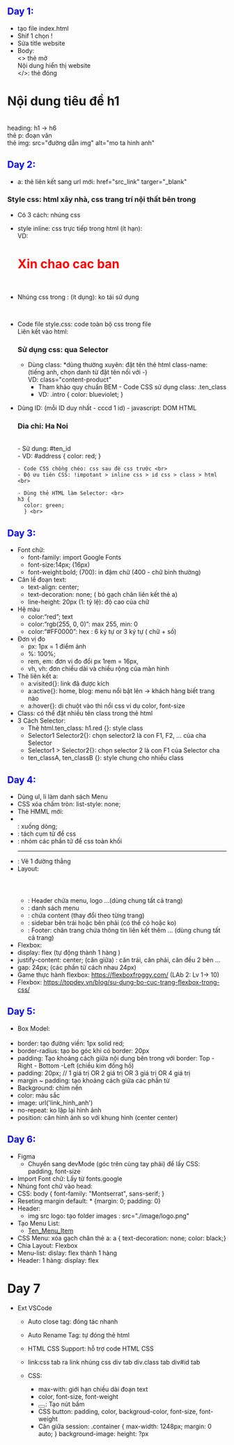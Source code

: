 ## Day 1:

- tạo file index.html <br>
- Shif 1 chọn ! <br>
- Sửa title website <br>
- Body: <br>
<> thẻ mở <br>
Nội dung hiển thị website <br>
</>: thẻ đóng <br>
<h1>Nội dung tiêu đề h1</h1> <br>
heading: h1 -> h6 <br>
thẻ p: đoạn văn <br>
thẻ img: src="đường dẫn img" alt="mo ta hinh anh" <br>

## Day 2:

- a: thẻ liên kết sang url mới: href="src_link" targer="\_blank" <br>

### Style css: html xây nhà, css trang trí nội thất bên trong <br>

- Có 3 cách: nhúng css <br>
- style inline: css trực tiếp trong html (ít hạn): <br> VD: <h1 style="color: red">Xin chao cac ban</h1> <br>
- Nhúng css trong <head></head>: (ít dụng): ko tái sử dụng <br>
  <style>
       h2 {
         color: blue;
       }
     </style>
     <br>
- Code file style.css: code toàn bộ css trong file <br>
  Liên kết vào html: <link href="./style.css" rel="stylesheet" /> <br>

  ### Sử dụng css: qua Selector <br>

  - Dùng class: \*dùng thường xuyên: đặt tên thẻ html class-name: <br>
    (tiếng anh, chọn danh từ đặt tên nối với -) <br>
    VD: class="content-product" <br>
    - Tham khảo quy chuẩn BEM - Code CSS sử dụng class: .ten_class <br>
    - VD: .intro {
      color: blueviolet;
      }

- Dùng ID: (mỗi ID duy nhất - cccd 1 id) - javascript: DOM HTML <br>
  <h3 id="address">Dia chi: Ha Noi</h3> <br>
    - Sử dung: #ten_id <br>
    - VD: #address {
      color: red;
      } <br>

      - Code CSS chồng chéo: css sau đè css trước <br>
      - Độ ưu tiên CSS: !impotant > inline css > id css > class > html <br>

      - Dùng thẻ HTML làm Selector: <br>
      h3 {
        color: green;
        } <br>

## Day 3:

- Font chữ: <br>
  - font-family: import Google Fonts <br>
  - font-size:14px; (16px) <br>
  - font-weight:bold; (700): in đậm chữ (400 - chữ bình thường) <br>
- Căn lề đoạn text: <br>
  - text-align: center; <br>
  - text-decoration: none; ( bỏ gạch chân liên kết thẻ a) <br>
  - line-height: 20px (1: tỷ lệ): độ cao của chữ <br>
- Hệ màu <br>
  - color:“red”; text <br>
  - color:“rgb(255, 0, 0)”: max 255, min: 0 <br>
  - color:“#FF0000”: hex : 6 ký tự or 3 ký tự ( chữ + số) <br>
- Đơn vị đo <br>
  - px: 1px = 1 điểm ảnh <br>
  - %: 100%; <br>
  - rem, em: đơn vi đo đổi px 1rem = 16px, <br>
  - vh, vh: đơn chiều dài và chiều rộng của màn hình <br>
- Thẻ liên kết a: <br>
  - a:visited{}: link đã được kích <br>
  - a:active{}: home, blog: menu nổi bật lên -> khách hàng biết trang nào <br>
  - a:hover{}: di chuột vào thì nổi css ví dụ color, font-size <br>
- Class: có thể đặt nhiều tên class trong thẻ html <br>
- 3 Cách Selector: <br>
  - Thẻ html.ten_class: h1.red {}: style class <br>
  - Selector1 Selector2{}: chọn selector2 là con F1, F2, ... của cha Selector <br>
  - Selector1 > Selector2{}: chọn selector 2 là con F1 của Selector cha <br>
  - ten_classA, ten_classB {}: style chung cho nhiều class <br>

## Day 4:

- Dùng ul, li làm danh sách Menu <br>
- CSS xóa chấm tròn: list-style: none; <br>
- Thẻ HMML mới: <br>
- <br>: xuống dòng; <br>
- <span></span>: tách cụm từ để css <br>
- <div></div>: nhóm các phần tử để css toàn khối <br>
- <hr>: Vẽ 1 đường thẳng <br>
- Layout: <br>
  - <header></header>: Header chứa menu, logo ...(dùng chung tất cả trang) <br>
  - <nav></nav>: danh sách menu <br>
  - <main></main>: chứa content (thay đổi theo từng trang) <br>
  - <aside></aside>: sidebar bên trái hoặc bên phải (có thể có hoặc ko) <br>
  - <footer></footer>: Footer: chân trang chứa thông tin liên kết thêm ... (dùng chung tất cả trang) <br>
- Flexbox: <br>
- display: flex (tự động thành 1 hàng ) <br>
- justify-content: center; (căn giữa) : căn trái, căn phải, căn đều 2 bên ... <br>
- gap: 24px; (các phần tử cách nhau 24px) <br>
- Game thực hành flexbox: https://flexboxfroggy.com/ (LAb 2: Lv 1-> 10) <br>
- Flexbox: https://topdev.vn/blog/su-dung-bo-cuc-trang-flexbox-trong-css/ <br>

## Day 5:

- Box Model: <div></div> <br>
- border: tạo đường viền: 1px solid red; <br>
- border-radius: tạo bo góc khi có border: 20px <br>
- padding: Tạo khoảng cách giữa nội dung bên trong với border: Top - Right - Bottom -Left (chiều kim đồng hồ) <br>
- padding: 20px; // 1 giá trị OR 2 giá trị OR 3 giá trị OR 4 giá trị <br>
- margin ~ padding: tạo khoảng cách giữa các phần từ <br>
- Background: chìm nền <br>
- color: màu sắc <br>
- image: url('link_hinh_anh') <br>
- no-repeat: ko lặp lại hình ảnh <br>
- position: căn hình ảnh so với khung hình (center center) <br>

## Day 6:

- Figma
  - Chuyển sang devMode (góc trên cùng tay phải) để lấy CSS: padding, font-size <br>
- Import Font chữ: Lấy từ fonts.google <br>
- Nhúng font chữ vào head: <link
      href="https://fonts.googleapis.com/css2?family=Genos:ital@0;1&family=Montserrat:wght@400;500;700&family=Roboto:wght@400;500;700&family=Tektur:wght@400;500;600;700&display=swap"
      rel="stylesheet"
    /> <br>
- CSS: body { font-family: "Montserrat", sans-serif; } <br>
- Reseting margin default: \* {margin: 0; padding: 0} <br>
- Header: <br>
  - img src logo: tạo folder images : src="./image/logo.png" <br>
- Tạo Menu List: <ul>
  <li>
  <a href="#">Ten_Menu_Item</a>
  </li>
  </ul>
- CSS Menu: xóa gạch chân thẻ a: a { text-decoration: none; color: black;} <br>
- Chia Layout: Flexbox <br>
- Menu-list: dislay: flex thành 1 hàng <br>
- Header: 1 hàng: display: flex <br>

# Day 7

- Ext VSCode

  - Auto close tag: đóng tác nhanh
  - Auto Rename Tag: tự đóng thẻ html
  - HTML CSS Support: hỗ trợ code HTML CSS
  - link:css tab ra link nhúng css
    div tab
    div.class tab
    div#id tab

  - CSS:
    - max-with: giới hạn chiều dài đoạn text
    - color, font-size, font-weight
    - <button></button>: Tạo nút bấm
    - CSS button: padding, color, backgroud-color, font-size, font-weight
    - Căn giữa session: .container {
        max-width: 1248px;
        margin: 0 auto;
      }
     background-image: 
     height: ?px
